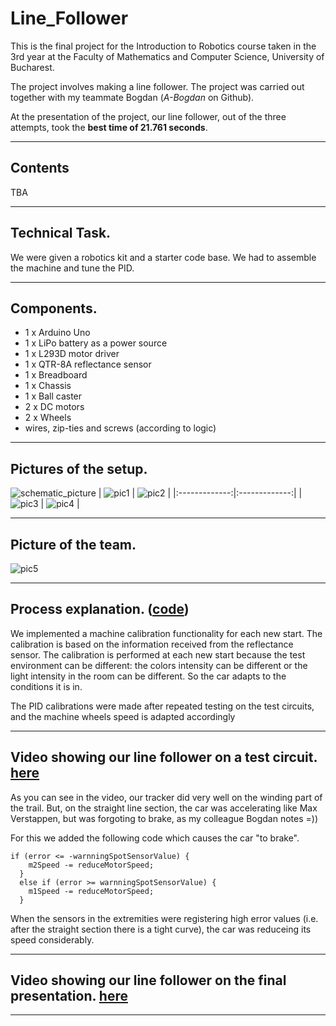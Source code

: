 # **Line_Follower**

This is the final project for the Introduction to Robotics course taken in the 3rd year at the Faculty of Mathematics and Computer Science, University of Bucharest.

The project involves making a line follower. The project was carried out together with my teammate Bogdan (_A-Bogdan_ on Github). 

At the presentation of the project, our line follower, out of the three attempts, took the **best time of 21.761 seconds**.

---

## **Contents**
TBA

---

## **Technical Task.**
We were given a robotics kit and a starter code base. We had to assemble the machine and tune the PID.

---

## **Components.**
- 1 x Arduino Uno
- 1 x LiPo battery as a power source 
- 1 x L293D motor driver
- 1 x QTR-8A reflectance sensor
- 1 x Breadboard
- 1 x Chassis
- 1 x Ball caster
- 2 x DC motors
- 2 x Wheels
- wires, zip-ties and screws (according to logic)

---

## **Pictures of the setup.**
![schematic_picture]()
| ![pic1](./pictures/linefollower_pic1.jpeg) | ![pic2](./pictures/linefollower_pic2.jpeg) | 
|:-------------:|:-------------:|
| ![pic3](./pictures/linefollower_pic3.jpeg) | ![pic4](./pictures/linefollower_pic4.jpeg) |

---

## **Picture of the team.**
![pic5](./pictures/linefollower_pic5.jpeg)

---

## **Process explanation.** ([code](./Line%20follower/Line%20follower.ino))
We implemented a machine calibration functionality for each new start. The calibration is based on the information received from the reflectance sensor. The calibration is performed at each new start because the test environment can be different: the colors intensity can be different or the light intensity in the room can be different. So the car adapts to the conditions it is in.

The PID calibrations were made after repeated testing on the test circuits, and the machine wheels speed is adapted accordingly

---

## **Video showing our line follower on a test circuit.** [here](https://youtu.be/AiGLdtWanJ4)

As you can see in the video, our tracker did very well on the winding part of the trail. But, on the straight line section, the car was accelerating like Max Verstappen, but was forgoting to brake, as my colleague Bogdan notes =))

For this we added the following code which causes the car "to brake". 

```
if (error <= -warnningSpotSensorValue) {
    m2Speed -= reduceMotorSpeed;
  } 
  else if (error >= warnningSpotSensorValue) {
    m1Speed -= reduceMotorSpeed;
  }
```

When the sensors in the extremities were registering high error values (i.e. after the straight section there is a tight curve), the car was reduceing its speed considerably.

---

## **Video showing our line follower on the final presentation.** [here](https://youtu.be/Jh95sQ5jw9s)

---